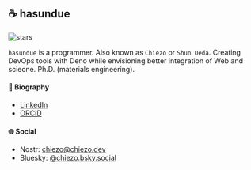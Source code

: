 ## ☕ hasundue
![stars](https://img.shields.io/github/stars/hasundue)

`hasundue` is a programmer. Also known as `Chiezo` or `Shun Ueda`. Creating DevOps tools with Deno while envisioning better integration of Web and sciecne. Ph.D. (materials engineering).

#### :link: Biography
- [LinkedIn](https://www.linkedin.com/in/shun-ueda/)
- [ORCiD](https://orcid.org/0000-0002-8161-9424)

#### 🌐 Social
- Nostr: [chiezo@chiezo.dev](https://nostr.band/npub1cppnptddm9ggcxk3cmk7ptk4my32xetsyxfhugz44qxpk2r9enmszgyqlx)
- Bluesky: [@chiezo.bsky.social](https://bsky.app/profile/chiezo.bsky.social)
